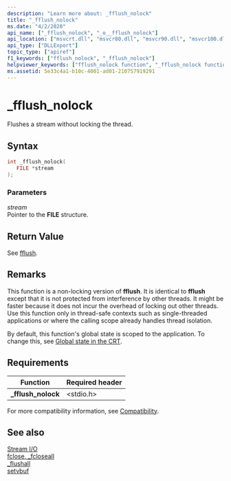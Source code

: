 ```yaml
---
description: "Learn more about: _fflush_nolock"
title: "_fflush_nolock"
ms.date: "4/2/2020"
api_name: ["_fflush_nolock", "_o__fflush_nolock"]
api_location: ["msvcrt.dll", "msvcr80.dll", "msvcr90.dll", "msvcr100.dll", "msvcr100_clr0400.dll", "msvcr110.dll", "msvcr110_clr0400.dll", "msvcr120.dll", "msvcr120_clr0400.dll", "ucrtbase.dll", "api-ms-win-crt-stdio-l1-1-0.dll", "api-ms-win-crt-private-l1-1-0.dll"]
api_type: ["DLLExport"]
topic_type: ["apiref"]
f1_keywords: ["fflush_nolock", "_fflush_nolock"]
helpviewer_keywords: ["fflush_nolock function", "_fflush_nolock function", "streams, flushing", "flushing"]
ms.assetid: 5e33c4a1-b10c-4001-ad01-210757919291
---
```

# _fflush_nolock

Flushes a stream without locking the thread.

## Syntax

```C
int _fflush_nolock(
   FILE *stream
);
```

### Parameters

*stream*<br/>
Pointer to the **FILE** structure.

## Return Value

See [fflush](fflush.md).

## Remarks

This function is a non-locking version of **fflush**. It is identical to **fflush** except that it is not protected from interference by other threads. It might be faster because it does not incur the overhead of locking out other threads. Use this function only in thread-safe contexts such as single-threaded applications or where the calling scope already handles thread isolation.

By default, this function's global state is scoped to the application. To change this, see [Global state in the CRT](../global-state.md).

## Requirements

|Function|Required header|
|--------------|---------------------|
|**_fflush_nolock**|\<stdio.h>|

For more compatibility information, see [Compatibility](../../c-runtime-library/compatibility.md).

## See also

[Stream I/O](../../c-runtime-library/stream-i-o.md)<br/>
[fclose, _fcloseall](fclose-fcloseall.md)<br/>
[_flushall](flushall.md)<br/>
[setvbuf](setvbuf.md)<br/>
